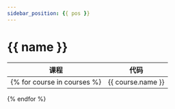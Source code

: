 ```yaml
---
sidebar_position: {{ pos }}
---
```



# {{ name }}

| 课程 | 代码 |
|------|-----|
{% for course in courses %}| {{ course.name }} | `{{ course.code }}` |
{% endfor %}